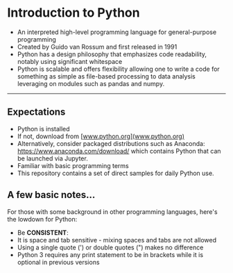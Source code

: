 # Introduction to Python
 + An interpreted high-level programming language for general-purpose programming
 + Created by Guido van Rossum and first released in 1991
  + Python has a design philosophy that emphasizes code readability, notably using significant whitespace
 + Python is scalable and offers flexibility allowing one to write a code for something as simple as file-based processing to data analysis leveraging on modules such as pandas and numpy.

---

## Expectations
+ Python is installed
 + If not, download from [www.python.org](www.python.org)
 + Alternatively, consider packaged distributions such as Anaconda: https://www.anaconda.com/download/ which contains Python that can be launched via Jupyter.
 + Familiar with basic programming terms
+ This repository contains a set of direct samples for daily Python use.


## A few basic notes...
For those with some background in other programming languages, here's the lowdown for Python:
+ Be **CONSISTENT**:
 + It is space and tab sensitive - mixing spaces and tabs are not allowed
 + Using a single quote (') or double quotes (") makes no difference
+ Python 3 requires any print statement to be in brackets while it is optional in previous versions
